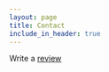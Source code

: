 ```yaml
---
layout: page
title: Contact
include_in_header: true
---
```


Write a [review](https://apps.apple.com/app/id6504161085?action=write-review)

